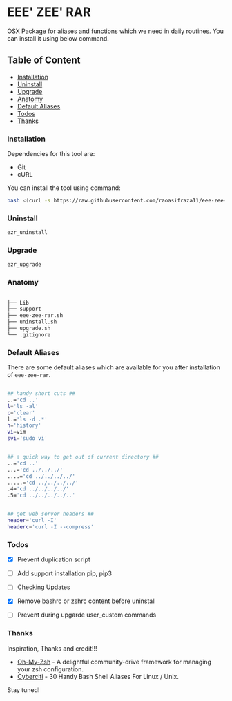 # EEE' ZEE' RAR

OSX Package for aliases and functions which we need in daily routines. You can install it using below command.

## Table of Content

-   [Installation](#installation)
-   [Uninstall](#uninstall)
-   [Upgrade](#upgrade)
-   [Anatomy](#anatomy)
-   [Default Aliases](#default-aliases)
-   [Todos](#todos)
-   [Thanks](#thanks)

### Installation

Dependencies for this tool are:

- Git
- cURL

You can install the tool using command:

```bash
bash <(curl -s https://raw.githubusercontent.com/raoasifraza11/eee-zee-rar/master/eee-zee-rar.sh)
```

### Uninstall

```bash
ezr_uninstall
```

### Upgrade

```bash
ezr_upgrade
```

### Anatomy

```bash

├── Lib
├── support
├── eee-zee-rar.sh
├── uninstall.sh
├── upgrade.sh
└── .gitignore

```

### Default Aliases

There are some default aliases which are available for you after installation of `eee-zee-rar`.

```bash

## handy short cuts ##
..='cd ..'
l='ls -al'
c='clear'
l.='ls -d .*'
h='history'
vi=vim
svi='sudo vi'


## a quick way to get out of current directory ##
..='cd ..'
...='cd ../../../'
....='cd ../../../../'
.....='cd ../../../../'
.4='cd ../../../../'
.5='cd ../../../../..'


## get web server headers ##
header='curl -I'
headerc='curl -I --compress'

```

### Todos

- [x] Prevent duplication script
- [ ] Add support installation pip, pip3
- [ ] Checking Updates
- [x] Remove bashrc or zshrc content before uninstall
- [ ] Prevent during upgarde user_custom commands


### Thanks

Inspiration, Thanks and credit!!!

- [Oh-My-Zsh](https://github.com/robbyrussell/oh-my-zsh) - A delightful community-drive framework for managing your zsh configuration.
- [Cyberciti](https://www.cyberciti.biz/tips/bash-aliases-mac-centos-linux-unix.html) - 30 Handy Bash Shell Aliases For Linux / Unix.


Stay tuned!
